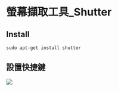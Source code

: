 # 螢幕擷取工具_Shutter	

## Install

```shell
sudo apt-get install shutter
```

## 設置快捷鍵

![](https://i.imgur.com/ta1qbsD.png)